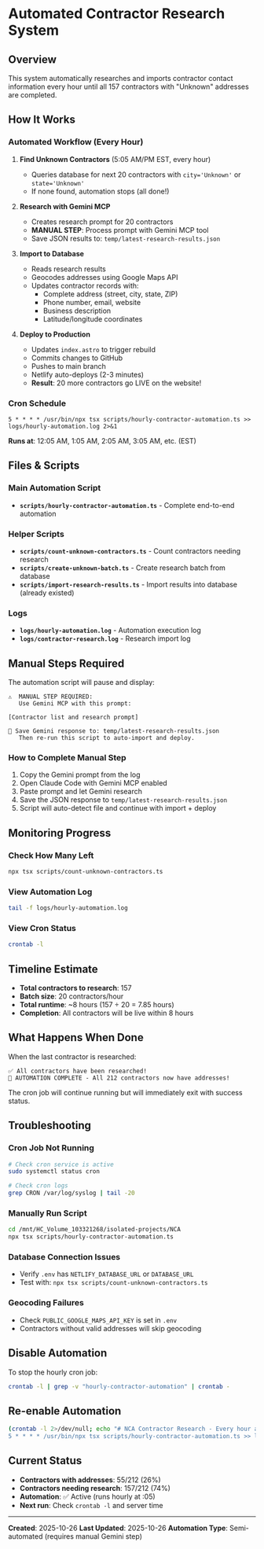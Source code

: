 # Automated Contractor Research System

## Overview

This system automatically researches and imports contractor contact information every hour until all 157 contractors with "Unknown" addresses are completed.

## How It Works

### Automated Workflow (Every Hour)

1. **Find Unknown Contractors** (5:05 AM/PM EST, every hour)
   - Queries database for next 20 contractors with `city='Unknown'` or `state='Unknown'`
   - If none found, automation stops (all done!)

2. **Research with Gemini MCP**
   - Creates research prompt for 20 contractors
   - **MANUAL STEP**: Process prompt with Gemini MCP tool
   - Save JSON results to: `temp/latest-research-results.json`

3. **Import to Database**
   - Reads research results
   - Geocodes addresses using Google Maps API
   - Updates contractor records with:
     - Complete address (street, city, state, ZIP)
     - Phone number, email, website
     - Business description
     - Latitude/longitude coordinates

4. **Deploy to Production**
   - Updates `index.astro` to trigger rebuild
   - Commits changes to GitHub
   - Pushes to main branch
   - Netlify auto-deploys (2-3 minutes)
   - **Result**: 20 more contractors go LIVE on the website!

### Cron Schedule

```cron
5 * * * * /usr/bin/npx tsx scripts/hourly-contractor-automation.ts >> logs/hourly-automation.log 2>&1
```

**Runs at**: 12:05 AM, 1:05 AM, 2:05 AM, 3:05 AM, etc. (EST)

## Files & Scripts

### Main Automation Script
- **`scripts/hourly-contractor-automation.ts`** - Complete end-to-end automation

### Helper Scripts
- **`scripts/count-unknown-contractors.ts`** - Count contractors needing research
- **`scripts/create-unknown-batch.ts`** - Create research batch from database
- **`scripts/import-research-results.ts`** - Import results into database (already existed)

### Logs
- **`logs/hourly-automation.log`** - Automation execution log
- **`logs/contractor-research.log`** - Research import log

## Manual Steps Required

The automation script will pause and display:

```
⚠️  MANUAL STEP REQUIRED:
   Use Gemini MCP with this prompt:

[Contractor list and research prompt]

📝 Save Gemini response to: temp/latest-research-results.json
   Then re-run this script to auto-import and deploy.
```

### How to Complete Manual Step

1. Copy the Gemini prompt from the log
2. Open Claude Code with Gemini MCP enabled
3. Paste prompt and let Gemini research
4. Save the JSON response to `temp/latest-research-results.json`
5. Script will auto-detect file and continue with import + deploy

## Monitoring Progress

### Check How Many Left
```bash
npx tsx scripts/count-unknown-contractors.ts
```

### View Automation Log
```bash
tail -f logs/hourly-automation.log
```

### View Cron Status
```bash
crontab -l
```

## Timeline Estimate

- **Total contractors to research**: 157
- **Batch size**: 20 contractors/hour
- **Total runtime**: ~8 hours (157 ÷ 20 = 7.85 hours)
- **Completion**: All contractors will be live within 8 hours

## What Happens When Done

When the last contractor is researched:

```
✅ All contractors have been researched!
🎉 AUTOMATION COMPLETE - All 212 contractors now have addresses!
```

The cron job will continue running but will immediately exit with success status.

## Troubleshooting

### Cron Job Not Running
```bash
# Check cron service is active
sudo systemctl status cron

# Check cron logs
grep CRON /var/log/syslog | tail -20
```

### Manually Run Script
```bash
cd /mnt/HC_Volume_103321268/isolated-projects/NCA
npx tsx scripts/hourly-contractor-automation.ts
```

### Database Connection Issues
- Verify `.env` has `NETLIFY_DATABASE_URL` or `DATABASE_URL`
- Test with: `npx tsx scripts/count-unknown-contractors.ts`

### Geocoding Failures
- Check `PUBLIC_GOOGLE_MAPS_API_KEY` is set in `.env`
- Contractors without valid addresses will skip geocoding

## Disable Automation

To stop the hourly cron job:

```bash
crontab -l | grep -v "hourly-contractor-automation" | crontab -
```

## Re-enable Automation

```bash
(crontab -l 2>/dev/null; echo "# NCA Contractor Research - Every hour at :05
5 * * * * /usr/bin/npx tsx scripts/hourly-contractor-automation.ts >> logs/hourly-automation.log 2>&1") | crontab -
```

## Current Status

- **Contractors with addresses**: 55/212 (26%)
- **Contractors needing research**: 157/212 (74%)
- **Automation**: ✅ Active (runs hourly at :05)
- **Next run**: Check `crontab -l` and server time

---

**Created**: 2025-10-26
**Last Updated**: 2025-10-26
**Automation Type**: Semi-automated (requires manual Gemini step)
